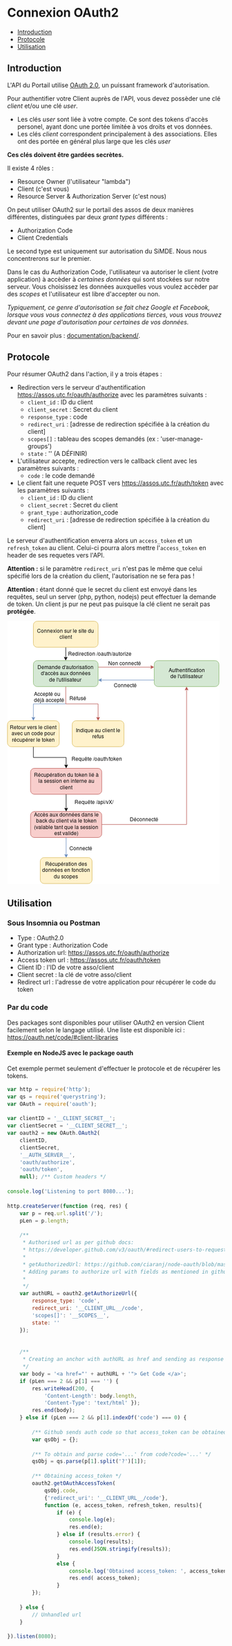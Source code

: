 # Connexion OAuth2

- [Introduction](#introduction)
- [Protocole](#protocole)
- [Utilisation](#utilisation)


## Introduction

L'API du Portail utilise [OAuth 2.0](https://oauth.net/2/), un puissant framework d'autorisation.

Pour authentifier votre Client auprès de l'API, vous devez possèder une clé _client_ et/ou une clé _user_.
- Les clés _user_ sont liée à votre compte. Ce sont des tokens d'accès personel, ayant donc une portée limitée à vos droits et vos données.
- Les clés _client_ correspondent principalement à des associations. Elles ont des portée en général plus large que les clés _user_

**Ces clés doivent être gardées secrètes.**

Il existe 4 rôles :

- Resource Owner (l'utilisateur "lambda")
- Client (c'est vous)
- Resource Server & Authorization Server (c'est nous)

On peut utiliser OAuth2 sur le portail des assos de deux manières différentes, distinguées par deux *grant types* différents :

- Authorization Code
- Client Credentials

Le second type est uniquement sur autorisation du SiMDE. Nous nous concentrerons sur le premier.

Dans le cas du Authorization Code, l'utilisateur va autoriser le client (votre application) à accèder à *certaines données* qui sont stockées sur notre serveur. Vous choisissez les données auxquelles vous voulez accèder par des *scopes* et l'utilisateur est libre d'accepter ou non.

*Typiquement, ce genre d'autorisation se fait chez Google et Facebook, lorsque vous vous connectez à des applications tierces, vous vous trouvez devant une page d'autorisation pour certaines de vos données.*

Pour en savoir plus : [documentation/backend/](../backend/readme.md).


## Protocole

Pour résumer OAuth2 dans l'action, il y a trois étapes :

- Redirection vers le serveur d'authentification https://assos.utc.fr/oauth/authorize avec les paramètres suivants :
    - `client_id` : ID du client
    - `client_secret` : Secret du client
    - `response_type` : code
    - `redirect_uri` : [adresse de redirection spécifiée à la création du client]
    - `scopes[]` : tableau des scopes demandés (ex : 'user-manage-groups')
    - `state` : '' (A DÉFINIR)
- L'utilisateur accepte, redirection vers le callback client avec les paramètres suivants :
    - `code` : le code demandé
- Le client fait une requete POST vers https://assos.utc.fr/auth/token avec les paramètres suivants :
    - `client_id` : ID du client
    - `client_secret` : Secret du client
    - `grant_type` : authorization_code
    - `redirect_uri` : [adresse de redirection spécifiée à la création du client]

Le serveur d'authentification enverra alors un `access_token` et un `refresh_token` au client. Celui-ci pourra alors mettre l'`access_token` en header de ses requetes vers l'API.

**Attention :** si le paramètre `redirect_uri` n'est pas le même que celui spécifié lors de la création du client, l'autorisation ne se fera pas !

**Attention :** étant donné que le secret du client est envoyé dans les requêtes, seul un server (php, python, nodejs) peut effectuer la demande de token. Un client js pur ne peut pas puisque la clé client ne serait pas **protégée**.

![Schéma](./schema_connexion_api.jpg)


## Utilisation

### Sous Insomnia ou Postman

- Type : OAuth2.0
- Grant type : Authorization Code
- Authorization url: https://assos.utc.fr/oauth/authorize
- Access token url : https://assos.utc.fr/oauth/token
- Client ID : l'ID de votre asso/client
- Client secret : la clé de votre asso/client
- Redirect url : l'adresse de votre application pour récupérer le code du token

### Par du code

Des packages sont disponibles pour utiliser OAuth2 en version Client facilement selon le langage utilisé.
Une liste est disponible ici : https://oauth.net/code/#client-libraries


#### Exemple en NodeJS avec le package oauth

Cet exemple permet seulement d'effectuer le protocole et de récupérer les tokens.

```js
var http = require('http');
var qs = require('querystring');
var OAuth = require('oauth');

var clientID = '__CLIENT_SECRET__';
var clientSecret = '__CLIENT_SECRET__';
var oauth2 = new OAuth.OAuth2(
    clientID, 
    clientSecret, 
    '__AUTH_SERVER__', 
    'oauth/authorize', 
    'oauth/token',
    null); /** Custom headers */

console.log('Listening to port 8080...');

http.createServer(function (req, res) {
    var p = req.url.split('/');
    pLen = p.length;
    
    /**
     * Authorised url as per github docs:
     * https://developer.github.com/v3/oauth/#redirect-users-to-request-github-access
     * 
     * getAuthorizedUrl: https://github.com/ciaranj/node-oauth/blob/master/lib/oauth2.js#L148
     * Adding params to authorize url with fields as mentioned in github docs
     *
     */
    var authURL = oauth2.getAuthorizeUrl({
        response_type: 'code',
        redirect_uri: '__CLIENT_URL__/code',
        'scopes[]': '__SCOPES__',
        state: ''
    });


    /**
     * Creating an anchor with authURL as href and sending as response
     */
    var body = '<a href="' + authURL + '"> Get Code </a>';
    if (pLen === 2 && p[1] === '') {
        res.writeHead(200, {
            'Content-Length': body.length,
            'Content-Type': 'text/html' });
        res.end(body);
    } else if (pLen === 2 && p[1].indexOf('code') === 0) {

        /** Github sends auth code so that access_token can be obtained */
        var qsObj = {};
        
        /** To obtain and parse code='...' from code?code='...' */
        qsObj = qs.parse(p[1].split('?')[1]); 

        /** Obtaining access_token */
        oauth2.getOAuthAccessToken(
            qsObj.code,
            {'redirect_uri': '__CLIENT_URL__/code'},
            function (e, access_token, refresh_token, results){
                if (e) {
                    console.log(e);
                    res.end(e);
                } else if (results.error) {
                    console.log(results);
                    res.end(JSON.stringify(results));
                }
                else {
                    console.log('Obtained access_token: ', access_token);
                    res.end( access_token);
                }
        });

    } else {
        // Unhandled url
    }

}).listen(8080);
```
